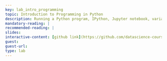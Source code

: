 ```yaml
---
key: lab_intro_programming
topic: Introduction to Programming in Python
description: Running a Python program, IPython, Jupyter notebook, variables and data types, operations, functions, scope.
mandatory-reading: |
recommended-reading: |
slides: 
interactive-content: [github link](https://github.com/datascience-course/2016-datascience-labs)
guest:
guest-url:
type: lab
---
```






